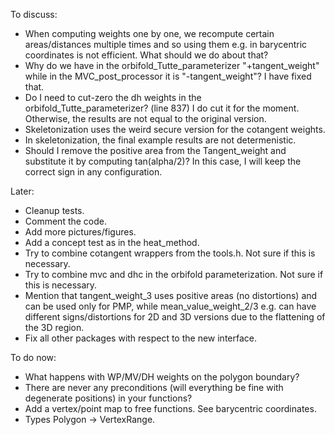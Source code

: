 To discuss:
* When computing weights one by one, we recompute certain areas/distances multiple times and so using them e.g. in barycentric coordinates is not efficient. What should we do about that?
* Why do we have in the orbifold_Tutte_parameterizer "+tangent_weight" while in the MVC_post_processor it is "-tangent_weight"? I have fixed that.
* Do I need to cut-zero the dh weights in the orbifold_Tutte_parameterizer? (line 837) I do cut it for the moment. Otherwise, the results are not equal to the original version.
* Skeletonization uses the weird secure version for the cotangent weights.
* In skeletonization, the final example results are not determenistic.
* Should I remove the positive area from the Tangent_weight and substitute it by computing tan(alpha/2)? In this case, I will keep the correct sign in any configuration.

Later:
* Cleanup tests.
* Comment the code.
* Add more pictures/figures.
* Add a concept test as in the heat_method.
* Try to combine cotangent wrappers from the tools.h. Not sure if this is necessary.
* Try to combine mvc and dhc in the orbifold parameterization. Not sure if this is necessary.
* Mention that tangent_weight_3 uses positive areas (no distortions) and can be used only for PMP, while mean_value_weight_2/3 e.g. can have different signs/distortions for 2D and 3D versions due to the flattening of the 3D region.
* Fix all other packages with respect to the new interface.

To do now:
* What happens with WP/MV/DH weights on the polygon boundary?
* There are never any preconditions (will everything be fine with degenerate positions) in your functions?
* Add a vertex/point map to free functions. See barycentric coordinates.
* Types Polygon -> VertexRange.